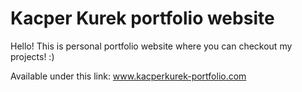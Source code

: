 # Kacper Kurek portfolio website

Hello! This is personal portfolio website where you can checkout my projects! :)

Available under this link: www.kacperkurek-portfolio.com
